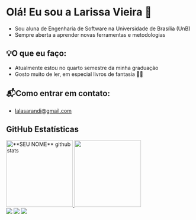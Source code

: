 # Olá! Eu sou a Larissa Vieira 👋

- Sou aluna de Engenharia de Software na Universidade de Brasília (UnB)
- Sempre aberta a aprender novas ferramentas e metodologias

## 💡O que eu faço:
- Atualmente estou no quarto semestre da minha graduação
- Gosto muito de ler, em especial livros de fantasia 🧙‍♂️

## 📬Como entrar em contato:
- lalasarandi@gmail.com



## **GitHub Estatísticas**


<a href="https://github.com/Gurupreet">
 <img height="180em" src="https://github-readme-stats.vercel.app/api?username=VieiraLaris&show_icons=true&theme=synthwave&line_height=27" alt="**SEU NOME** github stats"/>
  <img height="180em" src="https://github-readme-stats.vercel.app/api/top-langs/?username=VieiraLaris&layout=compact&langs_count=16&theme=synthwave"/>
</a>

<div> 
  <a href="https://instagram.com/vieiralarisss" target="_blank"><img src="https://img.shields.io/badge/-Instagram-%23E4405F?style=for-the-badge&logo=instagram&logoColor=white" target="_blank"></a>
  <a href = "mailto:lalasarandi@gmail.com"><img src="https://img.shields.io/badge/-Gmail-%23333?style=for-the-badge&logo=gmail&logoColor=white" target="_blank"></a>
  <a href="https://www.linkedin.com/in/larissa-de-jesus-vieira-0a897a21a/" target="_blank"><img src="https://img.shields.io/badge/-LinkedIn-%230077B5?style=for-the-badge&logo=linkedin&logoColor=white" target="_blank"></a> 
  
</div>

<br>
